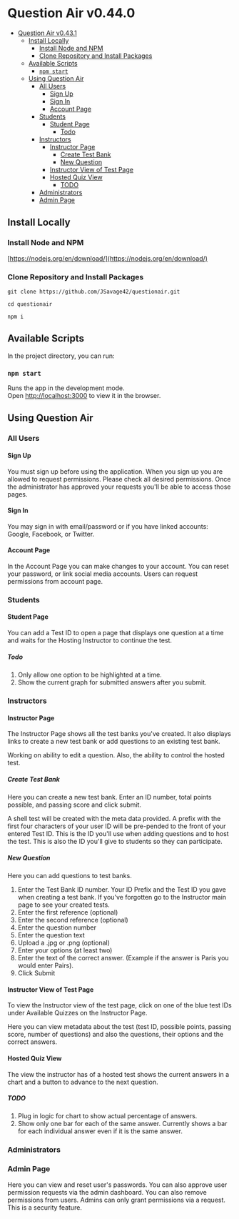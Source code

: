 # Question Air v0.44.0

- [Question Air v0.43.1](#question-air-v0431)
  - [Install Locally](#install-locally)
    - [Install Node and NPM](#install-node-and-npm)
    - [Clone Repository and Install Packages](#clone-repository-and-install-packages)
  - [Available Scripts](#available-scripts)
    - [`npm start`](#npm-start)
  - [Using Question Air](#using-question-air)
    - [All Users](#all-users)
      - [Sign Up](#sign-up)
      - [Sign In](#sign-in)
      - [Account Page](#account-page)
    - [Students](#students)
      - [Student Page](#student-page)
        - [Todo](#todo)
    - [Instructors](#instructors)
      - [Instructor Page](#instructor-page)
        - [Create Test Bank](#create-test-bank)
        - [New Question](#new-question)
      - [Instructor View of Test Page](#instructor-view-of-test-page)
      - [Hosted Quiz View](#hosted-quiz-view)
        - [TODO](#todo)
    - [Administrators](#administrators)
    - [Admin Page](#admin-page)

## Install Locally

### Install Node and NPM

[https://nodejs.org/en/download/](https://nodejs.org/en/download/)

### Clone Repository and Install Packages

`git clone https://github.com/JSavage42/questionair.git`

`cd questionair`

`npm i`

## Available Scripts

In the project directory, you can run:

### `npm start`

Runs the app in the development mode.<br>
Open [http://localhost:3000](http://localhost:3000) to view it in the browser.

## Using Question Air

### All Users

#### Sign Up

You must sign up before using the application. When you sign up you are allowed to request permissions. Please check all desired permissions. Once the administrator has approved your requests you'll be able to access those pages.

#### Sign In

You may sign in with email/password or if you have linked accounts: Google, Facebook, or Twitter.

#### Account Page

In the Account Page you can make changes to your account. You can reset your password, or link social media accounts. Users can request permissions from account page.

### Students

#### Student Page

You can add a Test ID to open a page that displays one question at a time and waits for the Hosting Instructor to continue the test.

##### Todo

1. Only allow one option to be highlighted at a time.
1. Show the current graph for submitted answers after you submit.

### Instructors

#### Instructor Page

The Instructor Page shows all the test banks you've created. It also displays links to create a new test bank or add questions to an existing test bank.

Working on ability to edit a question. Also, the ability to control the hosted test.

##### Create Test Bank

Here you can create a new test bank. Enter an ID number, total points possible, and passing score and click submit.

A shell test will be created with the meta data provided. A prefix with the first four characters of your user ID will be pre-pended to the front of your entered Test ID. This is the ID you'll use when adding questions and to host the test. This is also the ID you'll give to students so they can participate.

##### New Question

Here you can add questions to test banks.

1. Enter the Test Bank ID number. Your ID Prefix and the Test ID you gave when creating a test bank. If you've forgotten go to the Instructor main page to see your created tests.
2. Enter the first reference (optional)
3. Enter the second reference (optional)
4. Enter the question number
5. Enter the question text
6. Upload a .jpg or .png (optional)
7. Enter your options (at least two)
8. Enter the text of the correct answer. (Example if the answer is Paris you would enter Pairs).
9. Click Submit

#### Instructor View of Test Page

To view the Instructor view of the test page, click on one of the blue test IDs under Available Quizzes on the Instructor Page.

Here you can view metadata about the test (test ID, possible points, passing score, number of questions) and also the questions, their options and the correct answers.

#### Hosted Quiz View

The view the instructor has of a hosted test shows the current answers in a chart and a button to advance to the next question.

##### TODO

1. Plug in logic for chart to show actual percentage of answers.
2. Show only one bar for each of the same answer. Currently shows a bar for each individual answer even if it is the same answer.

### Administrators

### Admin Page

Here you can view and reset user's passwords. You can also approve user permission requests via the admin dashboard. You can also remove permissions from users. Admins can only grant permissions via a request. This is a security feature.

